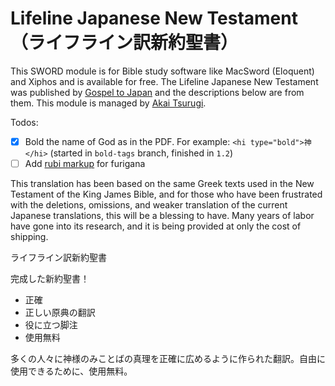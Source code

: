 # Lifeline Japanese New Testament （ライフライン訳新約聖書）

This SWORD module is for Bible study software like MacSword (Eloquent) and Xiphos and is available for free. The Lifeline Japanese New Testament was published by [Gospel to Japan](http://www.gospeltojapan.org/) and the descriptions below are from them. This module is managed by [Akai Tsurugi](http://akaitsurugi.org/).

Todos:
- [x] Bold the name of God as in the PDF. For example: `<hi type="bold">神</hi>` (started in `bold-tags` branch, finished in `1.2`)
- [ ] Add [rubi markup](https://en.wikipedia.org/wiki/Ruby_character) for furigana

This translation has been based on the same Greek texts used in the New Testament of the King James Bible, and for those who have been frustrated with the deletions, omissions, and weaker translation of the current Japanese translations, this will be a blessing to have. Many years of labor have gone into its research, and it is being provided at only the cost of shipping.

ライフライン訳新約聖書

完成した新約聖書！

- 正確
- 正しい原典の翻訳
- 役に立つ脚注
- 使用無料

多くの人々に神様のみことばの真理を正確に広めるように作られた翻訳。自由に使用できるために、使用無料。
